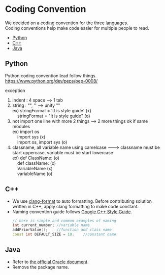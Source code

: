 # Coding Convention
We decided on a coding convention for the three languages.   
Coding conventions help make code easier for multiple people to read.
* [Python](#python)
* [C++](#c)
* [Java](#java)

## Python
Python coding convention lead follow things.   
<https://www.python.org/dev/peps/pep-0008/>

exception
1. indent : 4 space --> 1 tab
2. string : "", '' --> unify ""   
	ex) stringFormat = 'It is style guide' (x)   
	&nbsp;&nbsp;&nbsp;&nbsp;stringFormat = "It is style guide" (o)
3. not import one line with more 2 things --> 2 more things ok if same modules   
	ex) import os   
	&nbsp;&nbsp;&nbsp;&nbsp;import sys (x)   
	&nbsp;&nbsp;&nbsp;&nbsp;import os, import sys (o)
4. classname, all variable name using camelcase ---> classname must be start uppercase, variable must be start lowercase   
	ex) def ClassName: (o)   
	&nbsp;&nbsp;&nbsp;&nbsp;def className: (x)   
	&nbsp;&nbsp;&nbsp;&nbsp;VariableName (x)   
	&nbsp;&nbsp;&nbsp;&nbsp;variableName (o)   

## C++

* We use [clang-format](http://clang.llvm.org/docs/ClangFormat.html) to auto formatting. Before contributing solution written in C++, apply clang formatting to make code constant.
* Naming convention guide follows [Google C++ Style Guide](https://google.github.io/styleguide/cppguide.html#Naming).
	```c++
	// here is simple and common examples of naming
	int current_number;	//variable name
	addPriorValue();	//function and class name
	const int DEFAULT_SIZE = 10;	//constant name
	```

## Java
* Refer to [the official Oracle document](https://www.oracle.com/java/technologies/javase/codeconventions-contents.html).
* Remove the package name.
